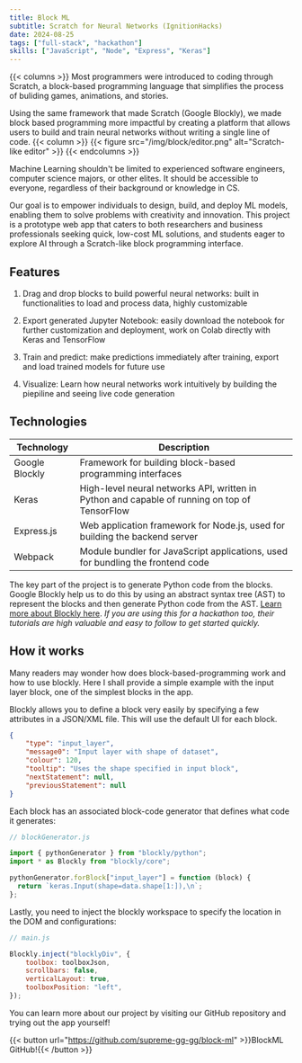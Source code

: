```yaml
---
title: Block ML
subtitle: Scratch for Neural Networks (IgnitionHacks)
date: 2024-08-25
tags: ["full-stack", "hackathon"]
skills: ["JavaScript", "Node", "Express", "Keras"]
---
```


{{< columns >}}
Most programmers were introduced to coding through Scratch, a block-based programming language that simplifies the process of buliding games, animations, and stories.

Using the same framework that made Scratch (Google Blockly), we made block based programming more impactful by creating a platform that allows users to build and train neural networks without writing a single line of code.
{{< column >}}
{{< figure src="/img/block/editor.png" alt="Scratch-like editor" >}}
{{< endcolumns >}}

<!--more-->

Machine Learning shouldn't be limited to experienced software engineers, computer science majors, or other elites. It should be accessible to everyone, regardless of their background or knowledge in CS. 

Our goal is to empower individuals to design, build, and deploy ML models, enabling them to solve problems with creativity and innovation. This project is a prototype web app that caters to both researchers and business professionals seeking quick, low-cost ML solutions, and students eager to explore AI through a Scratch-like block programming interface.

## Features

1. Drag and drop blocks to build powerful neural networks: built in functionalities to load and process data, highly customizable

2. Export generated Jupyter Notebook: easily download the notebook for further customization and deployment, work on Colab directly with Keras and TensorFlow

3. Train and predict: make predictions immediately after training, export and load trained models for future use

4. Visualize: Learn how neural networks work intuitively by building the piepiline and seeing live code generation

## Technologies

| Technology       | Description                                                                 |
|------------------|-----------------------------------------------------------------------------|
| Google Blockly   | Framework for building block-based programming interfaces                   |
| Keras            | High-level neural networks API, written in Python and capable of running on top of TensorFlow |
| Express.js       | Web application framework for Node.js, used for building the backend server  |
| Webpack          | Module bundler for JavaScript applications, used for bundling the frontend code |

The key part of the project is to generate Python code from the blocks. Google Blockly help us to do this by using an abstract syntax tree (AST) to represent the blocks and then generate Python code from the AST. [Learn more about Blockly here](https://developers.google.com/blockly?_gl=1*11l5zs*_up*MQ..*_ga*MTMwNzgxNzM3MC4xNzM2NzkwODY4*_ga_R5G2Y6GLVC*MTczNjc5MDg2Ny4xLjEuMTczNjc5MDg3Ny4wLjAuMA..). _If you are using this for a hackathon too, their tutorials are high valuable and easy to follow to get started quickly._

## How it works

Many readers may wonder how does block-based-programming work and how to use blockly. Here I shall provide a simple example with the input layer block, one of the simplest blocks in the app.

Blockly allows you to define a block very easily by specifying a few attributes in a JSON/XML file. This will use the default UI for each block.

```json
{
    "type": "input_layer",
    "message0": "Input layer with shape of dataset",
    "colour": 120,
    "tooltip": "Uses the shape specified in input block",
    "nextStatement": null,
    "previousStatement": null
}
```

Each block has an associated block-code generator that defines what code it generates:

```javascript
// blockGenerator.js

import { pythonGenerator } from "blockly/python";
import * as Blockly from "blockly/core";

pythonGenerator.forBlock["input_layer"] = function (block) {
  return `keras.Input(shape=data.shape[1:]),\n`;
};
```

Lastly, you need to inject the blockly workspace to specify the location in the DOM and configurations:

```javascript
// main.js

Blockly.inject("blocklyDiv", {
    toolbox: toolboxJson,
    scrollbars: false,
    verticalLayout: true,
    toolboxPosition: "left",
});
```

You can learn more about our project by visiting our GitHub repository and trying out the app yourself!

{{< button url="https://github.com/supreme-gg-gg/block-ml" >}}BlockML GitHub!{{< /button >}}
